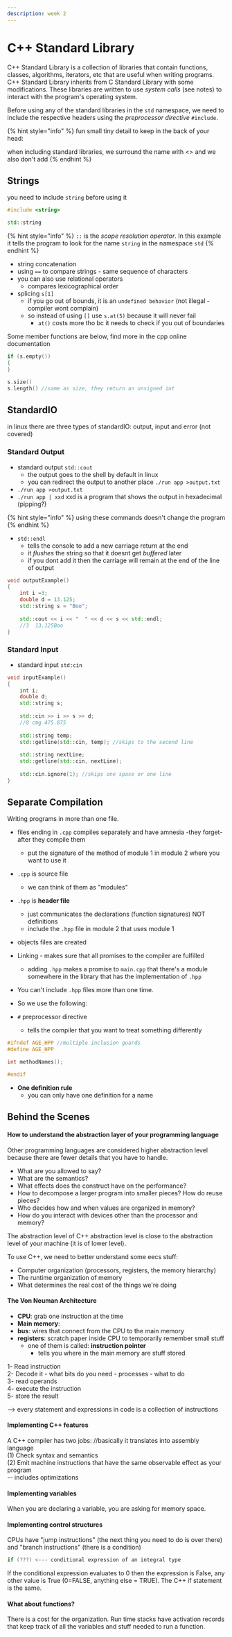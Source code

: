 ```yaml
---
description: week 2
---
```


# C++ Standard Library

C++ Standard Library is a collection of libraries that contain functions, classes, algorithms,  iterators, etc that are useful when writing programs. C++ Standard Library inherits from C Standard Library with some modifications. These libraries are written to use _system calls_ (see notes) to interact with the program's operating system.&#x20;

Before using any of the standard libraries in the `std` namespace, we need to include the respective headers using the _preprocessor directive_ `#include`.&#x20;

{% hint style="info" %}
fun small tiny detail to keep in the back of your head:&#x20;

when including standard libraries, we surround the name with <> and we also don't add&#x20;
{% endhint %}

## Strings&#x20;

you need to include `string` before using it&#x20;

```cpp
#include <string>

std::string 
```

{% hint style="info" %}
`::` is the _scope resolution operator_. In this example it tells the program to look for the name `string` in the namespace `std`&#x20;
{% endhint %}

* string concatenation&#x20;
* using `==` to compare strings - same sequence of characters&#x20;
* you can also use relational operators&#x20;
  * compares lexicographical order
* splicing `s[1]`&#x20;
  * if you go out of bounds, it is an `undefined behavior` (not illegal - compiler wont complain)&#x20;
  * so instead of using `[]` use `s.at(5)` because it will never fail
    * `at()` costs more tho bc it needs to check if you out of boundaries&#x20;

Some member functions are below, find more in the cpp online documentation

```cpp
if (s.empty())
{
}

s.size()
s.length() //same as size, they return an unsigned int 
```

## StandardIO

in linux there are three types of standardIO: output, input and error (not covered)

### Standard Output

* standard output `std::cout`&#x20;
  * the output goes to the shell by default in linux
  * you can redirect the output to another place `./run app >output.txt`&#x20;
* `./run app >output.txt`
* `./run app | xxd` xxd is a program that shows the output in hexadecimal (pipping?)

{% hint style="info" %}
using these commands doesn't change the program
{% endhint %}

* `std::endl`&#x20;
  * tells the console to add a new carriage return at the end&#x20;
  * it _flushes_ the string so that it doesnt get _buffered_ later&#x20;
  * if you dont add it then the carriage will remain at the end of the line of output

```cpp
void outputExample()
{
    int i =3;
    double d = 13.125;
    std::string s = "Boo";
    
    std::cout << i << "  " << d << s << std::endl;
    //3  13.125Boo
}
```

### Standard Input

* standard input `std:cin`&#x20;

```cpp
void inputExample()
{
    int i;
    double d;
    std::string s;
    
    std::cin >> i >> s >> d;
    //8 cmg 475.875
    
    std::string temp;
    std::getline(std::cin, temp); //skips to the second line
    
    std::string nextLine;
    std::getline(std::cin, nextLine);
    
    std::cin.ignore(1); //skips one space or one line
}
```

## Separate Compilation

Writing programs in more than one file.&#x20;

* files ending in `.cpp` compiles separately and have amnesia -they forget- after they compile them&#x20;
  * put the signature of the method of module 1 in module 2 where you want to use it
* `.cpp` is source file&#x20;
  * we can think of them as "modules"
* `.hpp` is **header file**
  * just communicates the declarations (function signatures) NOT definitions
  * include the `.hpp` file in module 2 that uses module 1
* objects files are created
* Linking - makes sure that all promises to the compiler are fulfilled
  * adding `.hpp` makes a promise to `main.cpp` that there's a module somewhere in the library that has the implementation of `.hpp`&#x20;



* &#x20;You can't include `.hpp` files more than one time.&#x20;
* So we use the following:
* &#x20;`#` preprocessor directive
  * tells the compiler that you want to treat something differently&#x20;

```cpp
#ifndef AGE_HPP //multiple inclusion guards
#define AGE_HPP

int methodNames();

#endif
```

* **One definition rule**&#x20;
  * you can only have one definition for a name

## Behind the Scenes

#### How to understand the abstraction layer of your programming language

Other programming languages are considered higher abstraction level because there are fewer details that you have to handle.&#x20;

* What are you allowed to say?
* What are the semantics?
* What effects does the construct have on the performance?
* How to decompose a larger program into smaller pieces? How do reuse pieces?
* Who decides how and when values are organized in memory?
* How do you interact with devices other than the processor and memory?

The abstraction level of C++ abstraction level is close to the abstraction level of your machine (it is of lower level).

To use C++, we need to better understand some eecs stuff:

* Computer organization  (processors, registers, the memory hierarchy)
* The runtime organization of memory&#x20;
* What determines the real cost of the things we're doing

#### The Von Neuman Architecture

* **CPU**: grab one instruction at the time&#x20;
* **Main memory**:&#x20;
* **bus**: wires that connect from the CPU to the main memory&#x20;
* **registers**: scratch paper inside CPU to temporarily remember small stuff&#x20;
  * one of them is called: **instruction pointer**&#x20;
    * tells you where in the main memory are stuff stored

1- Read instruction \
2- Decode it - what bits do you need - processes - what to do\
3- read operands\
4- execute the instruction \
5- store the result&#x20;

\--> every statement and expressions in code is a collection of instructions

#### Implementing C++ features

A C++ compiler has two jobs:  //basically it translates into assembly language\
(1) Check syntax and semantics \
(2) Emit machine instructions that have the same observable effect as your program\
&#x20;         \-- includes optimizations

#### Implementing variables

When you are declaring a variable, you are asking for memory space.&#x20;

#### Implementing control structures&#x20;

CPUs have "jump instructions" (the next thing you need to do is over there) and "branch instructions" (there is a condition)

```cpp
if (???) <--- conditional expression of an integral type
```

If the conditional expression evaluates to 0 then the expression is False, any other value is True (0=FALSE, anything else = TRUE). The C++ if statement is the same.

#### What about functions?

There is a cost for the organization. Run time stacks have activation records that keep track of all the variables and stuff needed to run a function.



